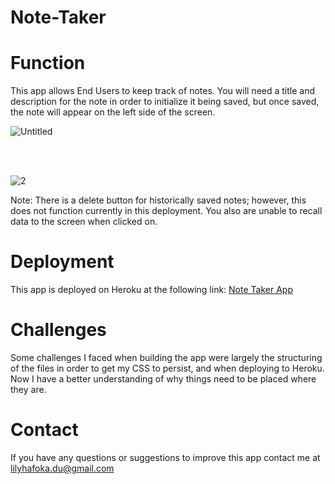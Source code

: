 # Note-Taker

# Function

This app allows End Users to keep track of notes. You will need a title and description for the note in order to initialize it being saved, but once saved, the note will appear on the left side of the screen.

![Untitled](https://user-images.githubusercontent.com/68487859/102307584-075e7180-3f22-11eb-9667-5c00836f6798.png)

<br><br>

![2](https://user-images.githubusercontent.com/68487859/102307590-09283500-3f22-11eb-840a-522d82e7a9a0.png)

Note: There is a delete button for historically saved notes; however, this does not function currently in this deployment. You also are unable to recall data to the screen when clicked on. 

# Deployment

This app is deployed on Heroku at the following link: <a href="https://polar-depths-60937.herokuapp.com/">Note Taker App</a>

# Challenges 

Some challenges I faced when building the app were largely the structuring of the files in order to get my CSS to persist, and when deploying to Heroku. Now I have a better understanding of why things need to be placed where they are. 

# Contact 

If you have any questions or suggestions to improve this app contact me at lilyhafoka.du@gmail.com
